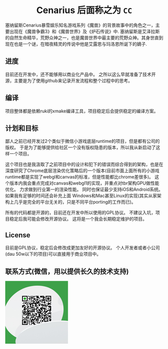 <div align="center">

# Cenarius 后面称之为 `CC`

<div align="left">

塞纳留斯Cenarius暴雪娱乐知名游戏系列《魔兽》的背景故事中的角色之一，主要出现在《魔兽争霸3》和《魔兽世界》及《炉石传说》中.
塞纳留斯是艾泽拉斯的自然生命精华，荒野众神之一，也是魔兽世界中最主要的荒野众神。其身世直到现在也是一个谜，在暗夜精灵的传说中他是艾露恩与玛洛恩所诞下的嫡子.

## 进度

目前还在开发中，还不能够用以商业化产品中。 之所以这么早就准备了技术开源，主要是为了使用github来记录开发流程和整个过程中的思考。

## 编译

项目整体都是依赖ruki的xmake编译工具，项目稳定后会提供稳定的编译方案。

## 计划和目标

鄙人之前已经开发过2个类似于微信小游戏底层runtime的项目，但是都有公司的版权。 于是为了能够提供给社区一个没有版权隐患的版本，所以我从新启动了这样一个项目。

这个项目也是我汲取了之前项目中的设计和犯下的错误而综合得到的架构，也是在深度研究了Chrome底层渲染优化策略后的一个版本(目前市面上面所有的小游戏runtime都是实现了webgl和canvas的标准，但是性能都比chrome差很多)。 这个版本内我会重点完成对canvas和webgl1的实现，并重点对tbr架构GPU做性能优化。 力求做到行业第一的渲染性能。 同时也保证最少支持iOS和Android系统。 如果我有足够的时间还会补充上面 Windows和Mac甚至Linux的实现(其实从家架构上几乎是完全的平台无关的，只是不同平台porting的工作而已)。

所有的代码都是开源的，目前还在开发中所以使用的GPL协议。 不建议入坑，项目稳定后我可能会修改开源协议。 这将是一个我会长期稳定维护的项目。

## License

目前是GPL协议，稳定后会修改成更加友好的开源协议。 个人开发者或者小公司(dau 50w以下的项目)可以直接用于商业项目中。 

## 联系方式(微信，用以提供长久的技术支持)

<img src="./doc/doc-image/wechat-image.jpg" width = "200" height = "200" div align=left />
